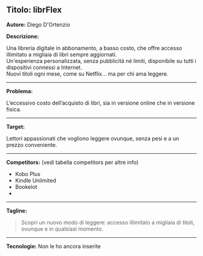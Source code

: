 **Titolo:** librFlex
---
**Autore:** Diego D'Ortenzio   

**Descrizione:**

Una libreria digitale in abbonamento, a basso costo, che offre accesso illimitato a migliaia di libri sempre aggiornati.  
Un'esperienza personalizzata, senza pubblicità né limiti, disponibile su tutti i dispositivi connessi a Internet.  
Nuovi titoli ogni mese, come su Netflix... ma per chi ama leggere.

---
**Problema:**

L’eccessivo costo dell’acquisto di libri, sia in versione online che in versione fisica.

---
**Target:**

Lettori appassionati che vogliono leggere ovunque, senza pesi e a un prezzo conveniente.

---
**Competitors:** (vedi tabella competitors per altre info)
- Kobo Plus  
- Kindle Unlimited  
- Bookelot
- 
---
**Tagline:**
> Scopri un nuovo modo di leggere: accesso illimitato a migliaia di titoli, ovunque e in qualsiasi momento.
---
**Tecnologie:**
Non le ho ancora inserite
